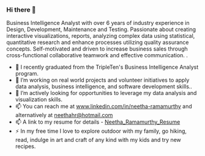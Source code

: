 ### Hi there 👋
Business Intelligence Analyst with over 6 years of industry experience in Design, Development, Maintenance and Testing. Passionate about creating interactive visualizations, reports, analyzing complex data using statistical, quantitative research and enhance processes utilizing quality assurance concepts. Self-motivated and driven to increase business sales through cross-functional collaborative teamwork and effective communication.
.
<!--
**neethahra/neethahra** is a ✨ _special_ ✨ repository because its `README.md` (this file) appears on your GitHub profile.

Here are some ideas to get you started: -->

- 🔭 I recently graduated from the TripleTen's Business Intelligence Analyst program.
- 👯 I’m working on real world projects and volunteer initiatives to apply data analysis, business intelligence, and software development skills..
- 🤔 I’m actively looking for opportunities to leverage my data analysis and visualization skills.
- 📫 You can reach me at www.linkedin.com/in/neetha-ramamurthy and alternatively at neethahr@hotmail.com
- 📫 A link to my resume for details - [Neetha_Ramamurthy_Resume](https://docs.google.com/document/d/1f80TTDHsqGuuCcIG8erCZ5ezGr4L08B1EAqcdR-MTzg/edit?usp=sharing)
- ⚡ In my free time I love to explore outdoor with my family, go hiking, read, indulge in art and craft of any kind with my kids and try new recipes.
